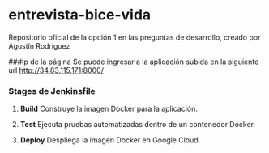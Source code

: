 # entrevista-bice-vida
Repositorio oficial de la opción 1 en las preguntas de desarrollo, creado por Agustín Rodríguez

###Ip de la página
Se puede ingresar a la aplicación subida en la siguiente url
http://34.83.115.171:8000/

### Stages de Jenkinsfile

1. **Build**
   Construye la imagen Docker para la aplicación.

2. **Test**
   Ejecuta pruebas automatizadas dentro de un contenedor Docker.


3. **Deploy**
   Despliega la imagen Docker en Google Cloud.

